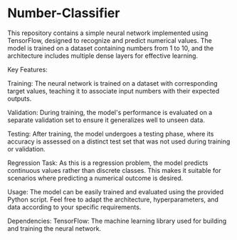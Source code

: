 # Number-Classifier
This repository contains a simple neural network implemented using TensorFlow, designed to recognize and predict numerical values. The model is trained on a dataset containing numbers from 1 to 10, and the architecture includes multiple dense layers for effective learning.

Key Features:

Training: The neural network is trained on a dataset with corresponding target values, teaching it to associate input numbers with their expected outputs.

Validation: During training, the model's performance is evaluated on a separate validation set to ensure it generalizes well to unseen data.

Testing: After training, the model undergoes a testing phase, where its accuracy is assessed on a distinct test set that was not used during training or validation.

Regression Task: As this is a regression problem, the model predicts continuous values rather than discrete classes. This makes it suitable for scenarios where predicting a numerical outcome is desired.

Usage:
The model can be easily trained and evaluated using the provided Python script. Feel free to adapt the architecture, hyperparameters, and data according to your specific requirements.

Dependencies:
TensorFlow: The machine learning library used for building and training the neural network.
